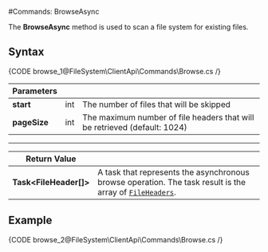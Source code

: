 #Commands: BrowseAsync

The **BrowseAsync** method is used to scan a file system for existing files.

## Syntax

{CODE browse_1@FileSystem\ClientApi\Commands\Browse.cs /}

| Parameters | | |
| ------------- | ------------- | ----- |
| **start** | int | The number of files that will be skipped |
| **pageSize** | int | The maximum number of file headers that will be retrieved (default: 1024) |

<hr />

| Return Value | |
| ------------- | ------------- |
| **Task&lt;FileHeader[]&gt;** | A task that represents the asynchronous browse operation. The task result is the array of [`FileHeaders`](../../../../../glossary/file-header). |

## Example

{CODE browse_2@FileSystem\ClientApi\Commands\Browse.cs /}
